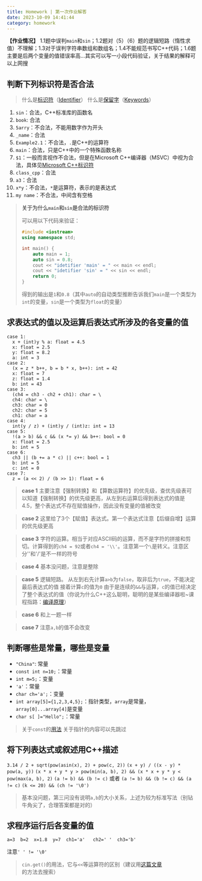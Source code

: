 ```yaml
---
title: Homework | 第一次作业解答
date: 2023-10-09 14:41:44
category: homework
---
```



**【作业情况】** 1.1题中误判`main`和`sin`；1.2题对（5）（6）题的逻辑短路（惰性求值）不理解；1.3对于误判字符串数组和数组名；1.4不能规范书写C++代码；1.6题主要是后两个变量的值错误率高...其实可以写一小段代码验证，关于结果的解释可以上网搜

<!--more-->

## 判断下列标识符是否合法

> 什么是[标识符](https://learn.microsoft.com/zh-cn/cpp/cpp/identifiers-cpp?view=msvc-170)（[Identifier](https://en.cppreference.com/w/cpp/language/identifiers)）
> 什么是[保留字](https://en.cppreference.com/w/cpp/keyword)（[Keywords](https://learn.microsoft.com/zh-cn/cpp/cpp/keywords-cpp?view=msvc-170)）

1. `sin`：合法，C++标准库的函数名
2. `book`: 合法
3. `5arry`：不合法，不能用数字作为开头
4. `_name`：合法
5. `Example2.1`：不合法，`.`是C++的运算符
6. `main`：合法，只是C++中的一个特殊函数名称
7. `$1`：一般而言视作不合法，但是在Microsoft C++编译器（MSVC）中视为合法，具体见[Microsoft C++标识符](https://learn.microsoft.com/zh-cn/cpp/cpp/identifiers-cpp?view=msvc-170)
8. `class_cpp`：合法
9. `a3`：合法
10. `x*y`：不合法，`*`是运算符，表示的是表达式
11. `my name`：不合法，中间含有空格

> **关于为什么`main`和`sin`是合法的标识符**
> 
> 可以用以下代码来验证：
> 
> ```cpp
> #include <iostream>
> using namespace std;
> 
> int main() {
>     auto main = 1;
>     auto sin = 0.8;
>     cout << "idetifier 'main' = " << main << endl;
>     cout << "idetifier 'sin' = " << sin << endl;
>     return 0;
> }
> ```
> 
> 得到的输出是`1`和`0.8`（其中`auto`的自动类型推断告诉我们`main`是一个类型为`int`的变量，`sin`是一个类型为`float`的变量）

## 求表达式的值以及运算后表达式所涉及的各变量的值

```
case 1:
  x + (int)y % a: float = 4.5
  x: float = 2.5
  y: float = 8.2
  a: int = 3
case 2:
  (x = z * b++, b = b * x, b++): int = 42
  x: float = 7
  z: float = 1.4
  b: int = 43
case 3:
  (ch4 = ch3 - ch2 + ch1): char = \
  ch4: char = \
  ch3: char = 0
  ch2: char = 5
  ch1: char = a
case 4:
  int(y / z) + (int)y / (int)z: int = 13
case 5:
  !(a > b) && c && (x *= y) && b++: bool = 0
  x: float = 2.5
  b: int = 5
case 6:
  ch3 || (b += a * c) || c++: bool = 1
  b: int = 5
  c: int = 0
case 7:
  z = (a << 2) / (b >> 1): float = 6
```

> **case 1**
> 主要注意【强制转换】和【算数运算符】的优先级，查优先级表可以知道【强制转换】的优先级更高，从左到右运算后得到表达式的值是4.5，整个表达式不存在赋值操作，因此没有变量的值被改变

> **case 2**
> 这里给了3个【赋值】表达式。第一个表达式注意【后缀自增】运算的优先级更高

> **case 3**
> 字符的运算。相当于对应ASCII码的运算，而不是字符的拼接和剪切。计算得到的`ch4 = 92`或者`ch4 = '\\'`。注意第一个`\`是转义。注意区分'\'和'/'是不一样的符号

> **case 4**
> 基本没问题，注意是整除

> **case 5**
> 逻辑短路。
> 从左到右先计算`a>b`为`false`，取非后为`true`，不能决定最后表达式的值
> 接着计算`c`的值为`0`
> 由于是连续的`&&`与运算，`c`的值已经决定了整个表达式的值（你说为什么C++这么聪明，聪明的是某些编译器啦~课程指路：[编译原理](https://www.bilibili.com/video/BV1cW411B7DW/?spm_id_from=333.337.search-card.all.click)）

> **case 6**
> 和上一题一样

> **case 7**
> 注意`a,b`的值不会改变

## 判断哪些是常量，哪些是变量

- `"China"`: 常量
- `const int n=10;`：常量
- `int m=5;`：变量
- `'a'`：常量
- `char ch='a';`：变量
- `int array[5]={1,2,3,4,5};`：指针类型，`array`是常量，`array[0]...array[4]`是变量
- `char s[ ]="Hello";`：常量

> 关于`const`的[用法](https://learn.microsoft.com/zh-cn/cpp/cpp/const-cpp?view=msvc-170)
> 关于指针的内容可以先跳过

## 将下列表达式或叙述用C++描述

`3.14 / 2 + sqrt(pow(asin(x), 2) + pow(c, 2))`
`(x + y) / ((x - y) * pow(a, y))`
`(x * x + y * y > pow(min(a, b), 2) && (x * x + y * y < pow(max(a, b), 2)`
`(a != b) && (b != c)` 或者 `(a != b) && (b != c) && (a != c)`
`(k <= 20) && (ch != '\0')`

> 基本没问题，第三问没有说明`a,b`的大小关系，上述为较为标准写法（别钻牛角尖了，合理答案都是对的）

## 求程序运行后各变量的值

```
a=3  b=2  x=1.8  y=7  ch1='a'   ch2=' '  ch3='b'
```
注意`' ' != '\0'`

> `cin.get()`的用法，它与`<<`等运算符的区别（建议用[这篇文章](../Notes/about-course.md)的方法去搜索）